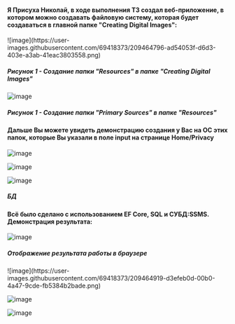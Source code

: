 <h4>Я Присуха Николай, в ходе выполнения ТЗ создал веб-приложение, в котором можно создавать файловую систему, которая будет создаваться в главной папке "Creating Digital Images":</h5>
![image](https://user-images.githubusercontent.com/69418373/209464796-ad54053f-d6d3-403e-a3ab-41eac3803558.png)
<h5>Рисунок 1 - Создание папки "Resources" в папке "Creating Digital Images"</h5>

![image](https://user-images.githubusercontent.com/69418373/209464824-6498932a-b41d-4a6e-9edb-394f65530369.png)
  <h5>Рисунок 1 - Создание папки "Primary Sources" в папке "Resources"</h5>

<h4> Дальше Вы можете увидеть демонстрацию создания у Вас на ОС этих папок, которые Вы указали в поле input на странице Home/Privacy</h4>

![image](https://user-images.githubusercontent.com/69418373/209464862-5b321314-f7a0-4144-b80f-1d34b1019cbb.png)
  
![image](https://user-images.githubusercontent.com/69418373/209464864-adf5c060-ade2-4b0a-baf4-319b0dc05587.png)
  
![image](https://user-images.githubusercontent.com/69418373/209464866-c70ed28f-1542-493e-9a2b-7c331a8cf468.png)

<h5 align:center>БД</h5>
<h4>Всё было сделано с использованием EF Core, SQL и СУБД:SSMS. Демонстрация результата:</h4>

![image](https://user-images.githubusercontent.com/69418373/209464959-40fcdd48-53be-40e8-aedc-d0ac4b719c30.png)

<h5>Отображение результата работы в браузере</h5>
![image](https://user-images.githubusercontent.com/69418373/209464919-d3efeb0d-00b0-4a47-9cde-fb5384b2bade.png)

![image](https://user-images.githubusercontent.com/69418373/209464922-aff84933-5bfc-4b62-9d61-daf7e0f42219.png)

![image](https://user-images.githubusercontent.com/69418373/209464926-428b2bc9-23a2-476e-82f0-9ea4dbfa0b06.png)


